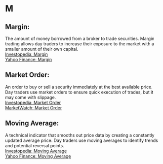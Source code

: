 # M

## Margin:
The amount of money borrowed from a broker to trade securities. Margin trading allows day traders to increase their exposure to the market with a smaller amount of their own capital.  
[Investopedia: Margin](https://www.investopedia.com/terms/m/margin.asp)  
[Yahoo Finance: Margin](https://finance.yahoo.com/)

## Market Order:
An order to buy or sell a security immediately at the best available price. Day traders use market orders to ensure quick execution of trades, but it may come with slippage.  
[Investopedia: Market Order](https://www.investopedia.com/terms/m/marketorder.asp)  
[MarketWatch: Market Order](https://www.marketwatch.com/)

## Moving Average:
A technical indicator that smooths out price data by creating a constantly updated average price. Day traders use moving averages to identify trends and potential reversal points.  
[Investopedia: Moving Average](https://www.investopedia.com/terms/m/movingaverage.asp)  
[Yahoo Finance: Moving Average](https://finance.yahoo.com/)
